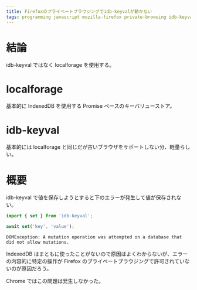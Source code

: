 ```yaml
---
title: Firefoxのプライベートブラウジングでidb-keyvalが動かない
tags: programming javascript mozilla-firefox private-browsing idb-keyval localforage
---
```


# 結論

idb-keyval ではなく localforage を使用する。

# localforage

基本的に IndexedDB を使用する Promise ベースのキーバリューストア。

# idb-keyval

基本的には localforage と同じだが古いブラウザをサポートしない分、軽量らしい。

# 概要

idb-keyval で値を保存しようとすると下のエラーが発生して値が保存されない。

```js
import { set } from 'idb-keyval';

await set('key', 'value');
```

```
DOMException: A mutation operation was attempted on a database that did not allow mutations.
```

IndexedDB はまともに使ったことがないので原因はよくわからないが、エラーの内容的に特定の操作が Firefox のプライベートブラウジングで許可されていないのが原因だろう。

Chrome ではこの問題は発生しなかった。
